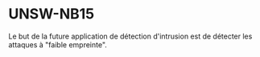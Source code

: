 # UNSW-NB15

Le but de la future application de détection d'intrusion est de détecter les attaques à "faible empreinte".
